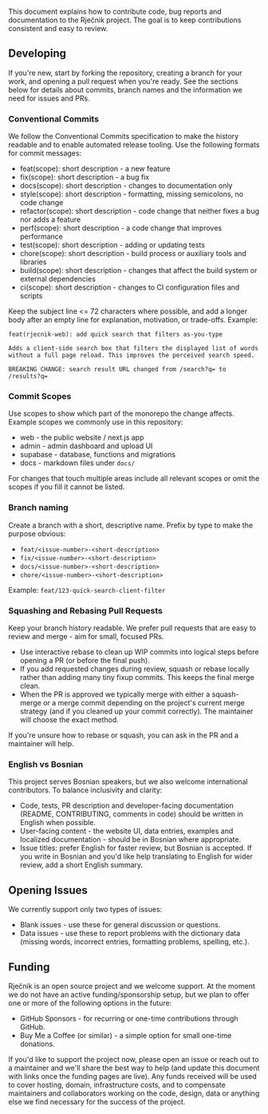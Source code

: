 This document explains how to contribute code, bug reports and documentation to the
Rječnik project. The goal is to keep contributions consistent and easy to review.

## Developing

If you're new, start by forking the repository, creating a branch for your work,
and opening a pull request when you're ready. See the sections below for details
about commits, branch names and the information we need for issues and PRs.

### Conventional Commits

We follow the Conventional Commits specification to make the history readable and
to enable automated release tooling. Use the following formats for commit messages:

- feat(scope): short description - a new feature
- fix(scope): short description - a bug fix
- docs(scope): short description - changes to documentation only
- style(scope): short description - formatting, missing semicolons, no code change
- refactor(scope): short description - code change that neither fixes a bug nor adds a feature
- perf(scope): short description - a code change that improves performance
- test(scope): short description - adding or updating tests
- chore(scope): short description - build process or auxiliary tools and libraries
- build(scope): short description - changes that affect the build system or external dependencies
- ci(scope): short description - changes to CI configuration files and scripts

Keep the subject line <= 72 characters where possible, and add a longer body after
an empty line for explanation, motivation, or trade-offs. Example:

```
feat(rjecnik-web): add quick search that filters as-you-type

Adds a client-side search box that filters the displayed list of words
without a full page reload. This improves the perceived search speed.

BREAKING CHANGE: search result URL changed from /search?q= to /results?q=
```

### Commit Scopes

Use scopes to show which part of the monorepo the change affects. Example scopes
we commonly use in this repository:

- web - the public website / next.js app
- admin - admin dashboard and upload UI
- supabase - database, functions and migrations
- docs - markdown files under `docs/`

For changes that touch multiple areas include all relevant scopes or omit the scopes if you fill it cannot be listed.

### Branch naming

Create a branch with a short, descriptive name. Prefix by type to make the
purpose obvious:

- `feat/<issue-number>-<short-description>`
- `fix/<issue-number>-<short-description>`
- `docs/<issue-number>-<short-description>`
- `chore/<issue-number>-<short-description>`

Example: `feat/123-quick-search-client-filter`

### Squashing and Rebasing Pull Requests

Keep your branch history readable. We prefer pull requests that are easy to
review and merge - aim for small, focused PRs.

- Use interactive rebase to clean up WIP commits into logical steps before
  opening a PR (or before the final push).
- If you add requested changes during review, squash or rebase locally rather
  than adding many tiny fixup commits. This keeps the final merge clean.
- When the PR is approved we typically merge with either a squash-merge or
  a merge commit depending on the project's current merge strategy (and if you cleaned up your commit correctly). The
  maintainer will choose the exact method.

If you're unsure how to rebase or squash, you can ask in the PR and a maintainer
will help.

### English vs Bosnian

This project serves Bosnian speakers, but we also welcome international
contributors. To balance inclusivity and clarity:

- Code, tests, PR description and developer-facing documentation (README, CONTRIBUTING,
  comments in code) should be written in English when possible.
- User-facing content - the website UI, data entries, examples and localized
  documentation - should be in Bosnian where appropriate.
- Issue titles: prefer English for faster review, but Bosnian
  is accepted. If you write in Bosnian and you'd like help translating to
  English for wider review, add a short English summary.

## Opening Issues

We currently support only two types of issues:

- Blank issues - use these for general discussion or questions.
- Data issues - use these to report problems with the dictionary data (missing words, incorrect entries, formatting problems, spelling, etc.).

## Funding

Rječnik is an open source project and we welcome support. At the moment we do not
have an active funding/sponsorship setup, but we plan to offer one or more of the
following options in the future:

- GitHub Sponsors - for recurring or one-time contributions through GitHub.
- Buy Me a Coffee (or similar) - a simple option for small one-time donations.

If you'd like to support the project now, please open an issue or reach out to a
maintainer and we'll share the best way to help (and update this document with
links once the funding pages are live). Any funds received will be used to
cover hosting, domain, infrastructure costs, and to compensate maintainers and collaborators working on the code, design, data or anything else we find necessary for the success of the project.
